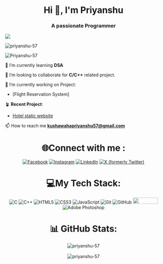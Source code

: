<h1 align="center">Hi 👋, I'm Priyanshu</h1>
<h3 align="center">A passionate Programmer</h3>

![](https://github-profile-trophy.vercel.app/?username=priyanshu-57&theme=radical&no-frame=false&no-bg=false&margin-w=4)

<p align="left">
  <img src="https://komarev.com/ghpvc/?username=priyanshu-57&label=Profile%20views&color=0e75b6&style=flat" alt="priyanshu-57" />
</p>
<img align="center" src="https://github-readme-stats.vercel.app/api/top-langs?username=Priyanshu-57&show_icons=true&locale=en&layout=compact&theme=vue-dark" alt="Priyanshu-57" />

<!-- About Me -->
🌱 I’m currently learning **DSA**  <br>

👯 I’m looking to collaborate for **C/C++** related project. <br>

🔭 I’m currently working on Project:
   - [Flight Reservation System]   <br>
   
🪴 **Recent Project**:
   - [Hotel static website](https://priyanshu57.000webhostapp.com/)<br>
   
📫 How to reach me **kushawahapriyanshu57@gmail.com**
 
<!-- Connect with Me -->
<h1 align="center">🌐Connect with me :</h1>
<p align="center">
    <a href="https://facebook.com/priyanshu.kushawaha.57" target="_blank"><img src="https://img.shields.io/badge/Facebook-%231877F2.svg?logo=Facebook&logoColor=white" alt="Facebook"></a>
    <a href="https://instagram.com/munna.057" target="_blank"><img src="https://img.shields.io/badge/Instagram-%23E4405F.svg?logo=Instagram&logoColor=white" alt="Instagram"></a>
    <a href="https://linkedin.com/in/priyanshu-kushawaha" target="_blank"><img src="https://img.shields.io/badge/LinkedIn-%230077B5.svg?logo=linkedin&logoColor=white" alt="LinkedIn"></a>
    <a href="https://x.com/munna_057" target="_blank"><img src="https://img.shields.io/badge/X-black.svg?logo=X&logoColor=white" alt="X (formerly Twitter)"></a>
</p>

<!-- Languages and Tools -->
<h1 align="center">💻My Tech Stack:</h1>
<p align="center">
      <img class="badge" src="https://img.shields.io/badge/c-%2300599C.svg?style=flat&logo=c&logoColor=white"alt="C" />
      <img class="badge" src="https://img.shields.io/badge/c++-%2300599C.svg?style=flat&logo=c%2B%2B&logoColor=white"alt="C++" />
      <img class="badge" src="https://img.shields.io/badge/html5-%23E34F26.svg?style=flat&logo=html5&logoColor=white"alt="HTML5" />
      <img class="badge" src="https://img.shields.io/badge/css-%231572B6.svg?style=flat&logo=css3&logoColor=white"alt="CSS3" />
      <img class="badge" src="https://img.shields.io/badge/javascript-%23323330.svg?style=flat&logo=javascript&logoColor=%23F7DF1E"alt="JavaScript" />
<!--       <img class="badge" src="https://img.shields.io/badge/php-%23777BB4.svg?style=flat&logo=php&logoColor=white"alt="PHP" /> -->
<!--       <img class="badge" src="https://img.shields.io/badge/mysql-4479A1.svg?style=flat&logo=mysql&logoColor=white"alt="MySQL" /> -->
      <img class="badge" src="https://img.shields.io/badge/git-%23F05033.svg?style=flat&logo=git&logoColor=white"alt="Git" />
      <img class="badge" src="https://img.shields.io/badge/github-%23121011.svg?style=flat&logo=github&logoColor=white"alt="GitHub" />
      <img src="http://img.shields.io/badge/-VS%20Code-007ACC?style=flat&logo=visual%20studio%20code&logoColor=white" width="80" height="20" >  
      <img class="badge" src="https://img.shields.io/badge/adobe%20photoshop-%2331A8FF.svg?style=flat&logo=adobe%20photoshop&logoColor=white" alt="Adobe Photoshop" />
</p>

<!-- GitHub Stats -->
<h1 align="center">📊 GitHub Stats:</h1>
<p align="center">
  <img align="center" src="https://github-readme-stats.vercel.app/api?username=priyanshu-57&show_icons=true&locale=en&theme=vue-dark" alt="priyanshu-57" /><br><br>
  <img align="center" src="https://github-readme-streak-stats.herokuapp.com/?user=priyanshu-57&theme=vue-dark" alt="priyanshu-57" />
</p>

<!-- <br> 
<h2 align="center">🔝 Top Contributed Repo</h2>
<p align="center">
  <img src="https://github-contributor-stats.vercel.app/api?username=priyanshu-57&limit=5&theme=vue-dark&combine_all_yearly_contributions=true" alt="GitHub Contributor Stats" />
</p> -->

